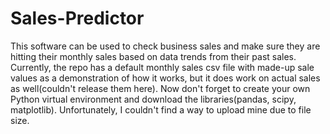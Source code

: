 # Sales-Predictor
This software can be used to check business sales and make sure they are hitting their monthly sales based on data trends from their past sales. Currently, the repo has a default monthly sales csv file with made-up sale values as a demonstration of how it works, but it does work on actual sales as well(couldn't release them here). Now don't forget to create your own Python virtual environment and download the libraries(pandas, scipy, matplotlib). Unfortunately, I couldn't find a way to upload mine due to file size.
